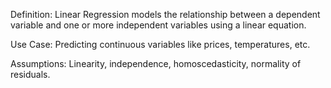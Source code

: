 Definition:
  Linear Regression models the relationship between a dependent variable and one or more independent variables using a linear equation.

Use Case:
Predicting continuous variables like prices, temperatures, etc.

Assumptions:
Linearity, independence, homoscedasticity, normality of residuals.
